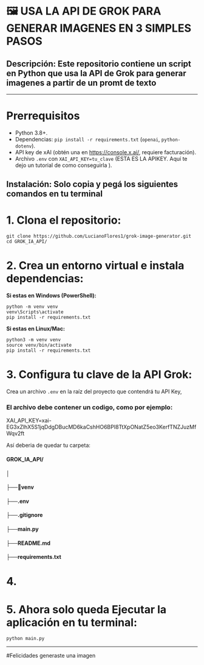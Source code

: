 # 🖼️ **USA LA API DE GROK PARA GENERAR IMAGENES EN 3 SIMPLES PASOS**

## Descripción: Este repositorio contiene un script en Python que usa la API de Grok para generar imagenes a partir de un promt de texto

---

# Prerrequisitos
- Python 3.8+.
- Dependencias: `pip install -r requirements.txt` (`openai`, `python-dotenv`).
- API key de xAI (obtén una en https://console.x.ai/, requiere facturación).
- Archivo `.env` con `XAI_API_KEY=tu_clave` (ESTA ES LA APIKEY. Aquí te dejo un tutorial de como conseguirla ).

## Instalación: Solo copia y pegá los siguientes comandos en tu terminal
# 1. Clona el repositorio:
```
git clone https://github.com/LucianoFlores1/grok-image-generator.git
cd GROK_IA_API/
```

# 2. Crea un entorno virtual e instala dependencias:

**Si estas en Windows (PowerShell):**
```
python -m venv venv
venv\Scripts\activate
pip install -r requirements.txt
```

**Si estas en Linux/Mac:**
```
python3 -m venv venv
source venv/bin/activate
pip install -r requirements.txt
```

# 3. Configura tu clave de la API Grok:
Crea un archivo `.env` en la raíz del proyecto que contendrá tu API Key, 
### El archivo debe contener un codigo, como por ejemplo: 
XAI_API_KEY=xai-EG3xZlhX5S1jqDdgDBucMD6kaCshHO6BPI8TtXpONatZ5eo3KerfTNZJuzMfWqv2ft

Así deberia de quedar tu carpeta:
#### GROK_IA_API/
#### │
#### ├──📁venv
#### ├──.env
#### ├──.gitignore
#### ├──main.py
#### ├──README.md
#### ├──requirements.txt

# 4. 

# 5. Ahora solo queda Ejecutar la aplicación en tu terminal:
```python main.py```

---
#Felicidades generaste una imagen





